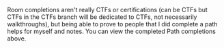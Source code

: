 Room completions aren't really CTFs or certifications (can be CTFs but CTFs in the CTFs branch will be dedicated to CTFs, not necessarily walkthroughs), but being able to prove to people that I did complete a path helps for myself and notes. You can view the completed Path completions above.
